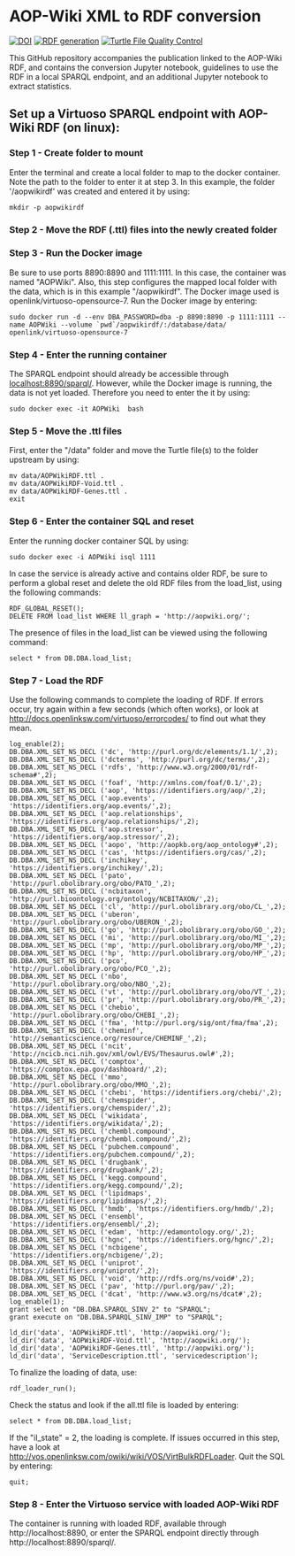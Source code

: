 # AOP-Wiki XML to RDF conversion

[![DOI](https://zenodo.org/badge/146466058.svg)](https://zenodo.org/badge/latestdoi/146466058)
[![RDF generation](https://github.com/marvinm2/AOPWikiRDF/actions/workflows/rdfgeneration.yml/badge.svg)](https://github.com/marvinm2/AOPWikiRDF/actions/workflows/rdfgeneration.yml)
[![Turtle File Quality Control](https://github.com/marvinm2/AOPWikiRDF/actions/workflows/Turtle_File_Quality_Control.yml/badge.svg)](https://github.com/marvinm2/AOPWikiRDF/actions/workflows/Turtle_File_Quality_Control.yml)

This GitHub repository accompanies the publication linked to the AOP-Wiki RDF, and contains the conversion Jupyter notebook, guidelines to use the RDF in a local SPARQL endpoint, and an additional Jupyter notebook to extract statistics. 

## Set up a Virtuoso SPARQL endpoint with AOP-Wiki RDF (on linux):

### Step 1 - Create folder to mount
Enter the terminal and create a local folder to map to the docker container. Note the path to the folder to enter it at step 3. In this example, the folder '/aopwikirdf' was created and entered it by using:
```
mkdir -p aopwikirdf
```

### Step 2 - Move the RDF (.ttl) files into the newly created folder

### Step 3 - Run the Docker image
Be sure to use ports 8890:8890 and 1111:1111. In this case, the container was named "AOPWiki". Also, this step configures the mapped local folder with the data, which is in this example "/aopwikirdf". The Docker image used is openlink/virtuoso-opensource-7. Run the Docker image by entering:
```
sudo docker run -d --env DBA_PASSWORD=dba -p 8890:8890 -p 1111:1111 --name AOPWiki --volume `pwd`/aopwikirdf/:/database/data/  openlink/virtuoso-opensource-7
```

### Step 4 - Enter the running container
The SPARQL endpoint should already be accessible through [localhost:8890/sparql/](http://localhost:8890/sparql/). However, while the Docker image is running, the data is not yet loaded. Therefore you need to enter the it by using:
```
sudo docker exec -it AOPWiki  bash
```

### Step 5 - Move the .ttl files
First, enter the "/data" folder and move the Turtle file(s) to the folder upstream by using:
```
mv data/AOPWikiRDF.ttl .
mv data/AOPWikiRDF-Void.ttl .
mv data/AOPWikiRDF-Genes.ttl .
exit
```

### Step 6 - Enter the container SQL and reset
Enter the running docker container SQL by using: 
```
sudo docker exec -i AOPWiki isql 1111
```
In case the service is already active and contains older RDF, be sure to perform a global reset and delete the old RDF files from the load_list, using the following commands:
```
RDF_GLOBAL_RESET();
DELETE FROM load_list WHERE ll_graph = 'http://aopwiki.org/';
```
The presence of files in the load_list can be viewed using the following command:
```
select * from DB.DBA.load_list;
```

### Step 7 - Load the RDF
Use the following commands to complete the loading of RDF. If errors occur, try again within a few seconds (which often works), or look at http://docs.openlinksw.com/virtuoso/errorcodes/ to find out what they mean. 
```
log_enable(2);
DB.DBA.XML_SET_NS_DECL ('dc', 'http://purl.org/dc/elements/1.1/',2);
DB.DBA.XML_SET_NS_DECL ('dcterms', 'http://purl.org/dc/terms/',2);
DB.DBA.XML_SET_NS_DECL ('rdfs', 'http://www.w3.org/2000/01/rdf-schema#',2);
DB.DBA.XML_SET_NS_DECL ('foaf', 'http://xmlns.com/foaf/0.1/',2);
DB.DBA.XML_SET_NS_DECL ('aop', 'https://identifiers.org/aop/',2);
DB.DBA.XML_SET_NS_DECL ('aop.events', 'https://identifiers.org/aop.events/',2);
DB.DBA.XML_SET_NS_DECL ('aop.relationships', 'https://identifiers.org/aop.relationships/',2);
DB.DBA.XML_SET_NS_DECL ('aop.stressor', 'https://identifiers.org/aop.stressor/',2);
DB.DBA.XML_SET_NS_DECL ('aopo', 'http://aopkb.org/aop_ontology#',2);
DB.DBA.XML_SET_NS_DECL ('cas', 'https://identifiers.org/cas/',2);
DB.DBA.XML_SET_NS_DECL ('inchikey', 'https://identifiers.org/inchikey/',2);
DB.DBA.XML_SET_NS_DECL ('pato', 'http://purl.obolibrary.org/obo/PATO_',2);
DB.DBA.XML_SET_NS_DECL ('ncbitaxon', 'http://purl.bioontology.org/ontology/NCBITAXON/',2);
DB.DBA.XML_SET_NS_DECL ('cl', 'http://purl.obolibrary.org/obo/CL_',2);
DB.DBA.XML_SET_NS_DECL ('uberon', 'http://purl.obolibrary.org/obo/UBERON_',2);
DB.DBA.XML_SET_NS_DECL ('go', 'http://purl.obolibrary.org/obo/GO_',2);
DB.DBA.XML_SET_NS_DECL ('mi', 'http://purl.obolibrary.org/obo/MI_',2);
DB.DBA.XML_SET_NS_DECL ('mp', 'http://purl.obolibrary.org/obo/MP_',2);
DB.DBA.XML_SET_NS_DECL ('hp', 'http://purl.obolibrary.org/obo/HP_',2);
DB.DBA.XML_SET_NS_DECL ('pco', 'http://purl.obolibrary.org/obo/PCO_',2);
DB.DBA.XML_SET_NS_DECL ('nbo', 'http://purl.obolibrary.org/obo/NBO_',2);
DB.DBA.XML_SET_NS_DECL ('vt', 'http://purl.obolibrary.org/obo/VT_',2);
DB.DBA.XML_SET_NS_DECL ('pr', 'http://purl.obolibrary.org/obo/PR_',2);
DB.DBA.XML_SET_NS_DECL ('chebio', 'http://purl.obolibrary.org/obo/CHEBI_',2);
DB.DBA.XML_SET_NS_DECL ('fma', 'http://purl.org/sig/ont/fma/fma',2);
DB.DBA.XML_SET_NS_DECL ('cheminf', 'http://semanticscience.org/resource/CHEMINF_',2);
DB.DBA.XML_SET_NS_DECL ('ncit', 'http://ncicb.nci.nih.gov/xml/owl/EVS/Thesaurus.owl#',2);
DB.DBA.XML_SET_NS_DECL ('comptox', 'https://comptox.epa.gov/dashboard/',2);
DB.DBA.XML_SET_NS_DECL ('mmo', 'http://purl.obolibrary.org/obo/MMO_',2);
DB.DBA.XML_SET_NS_DECL ('chebi', 'https://identifiers.org/chebi/',2);
DB.DBA.XML_SET_NS_DECL ('chemspider', 'https://identifiers.org/chemspider/',2);
DB.DBA.XML_SET_NS_DECL ('wikidata', 'https://identifiers.org/wikidata/',2);
DB.DBA.XML_SET_NS_DECL ('chembl.compound', 'https://identifiers.org/chembl.compound/',2);
DB.DBA.XML_SET_NS_DECL ('pubchem.compound', 'https://identifiers.org/pubchem.compound/',2);
DB.DBA.XML_SET_NS_DECL ('drugbank', 'https://identifiers.org/drugbank/',2);
DB.DBA.XML_SET_NS_DECL ('kegg.compound', 'https://identifiers.org/kegg.compound/',2);
DB.DBA.XML_SET_NS_DECL ('lipidmaps', 'https://identifiers.org/lipidmaps/',2);
DB.DBA.XML_SET_NS_DECL ('hmdb', 'https://identifiers.org/hmdb/',2);
DB.DBA.XML_SET_NS_DECL ('ensembl', 'https://identifiers.org/ensembl/',2);
DB.DBA.XML_SET_NS_DECL ('edam', 'http://edamontology.org/',2);
DB.DBA.XML_SET_NS_DECL ('hgnc', 'https://identifiers.org/hgnc/',2);
DB.DBA.XML_SET_NS_DECL ('ncbigene', 'https://identifiers.org/ncbigene/',2);
DB.DBA.XML_SET_NS_DECL ('uniprot', 'https://identifiers.org/uniprot/',2);
DB.DBA.XML_SET_NS_DECL ('void', 'http://rdfs.org/ns/void#',2);
DB.DBA.XML_SET_NS_DECL ('pav', 'http://purl.org/pav/',2);
DB.DBA.XML_SET_NS_DECL ('dcat', 'http://www.w3.org/ns/dcat#',2);
log_enable(1);
grant select on "DB.DBA.SPARQL_SINV_2" to "SPARQL";
grant execute on "DB.DBA.SPARQL_SINV_IMP" to "SPARQL";
```

```
ld_dir('data', 'AOPWikiRDF.ttl', 'http://aopwiki.org/');
ld_dir('data', 'AOPWikiRDF-Void.ttl', 'http://aopwiki.org/');
ld_dir('data', 'AOPWikiRDF-Genes.ttl', 'http://aopwiki.org/');
ld_dir('data', 'ServiceDescription.ttl', 'servicedescription');
```

To finalize the loading of data, use:
```
rdf_loader_run();
```

Check the status and look if the all.ttl file is loaded by entering:
```
select * from DB.DBA.load_list;
```

If the "il_state" = 2, the loading is complete. If issues occurred in this step, have a look at http://vos.openlinksw.com/owiki/wiki/VOS/VirtBulkRDFLoader. 
Quit the SQL by entering:
```
quit;
```

### Step 8 - Enter the Virtuoso service with loaded AOP-Wiki RDF
The container is running with loaded RDF, available through http://localhost:8890, or enter the SPARQL endpoint directly through http://localhost:8890/sparql/.
